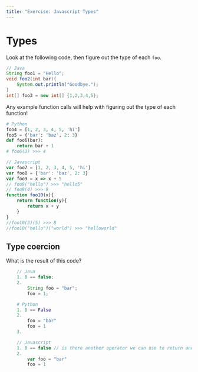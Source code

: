 ```yaml
---
title: "Exercise: Javascript Types" 
--- 
```


# Types

Look at the following code, then figure out the type of each `foo`.

```java
// Java
String foo1 = "Hello";
void foo2(int bar){
    System.out.println("Goodbye.");
}
int[] foo3 = new int[] {1,2,3,4,5};
```

Any example function calls will help with figuring out the type of each function!

```python
# Python
foo4 = [1, 2, 3, 4, 5, 'hi']
foo5 = {'bar': 'baz', 2: 3}
def foo6(bar):
    return bar + 1
# foo6(3) >>> 4
```

```javascript
// Javascript
var foo7 = [1, 2, 3, 4, 5, 'hi']
var foo8 = {'bar': 'baz', 2: 3}
var foo9 = x => x + 5
// foo9("hello") >>> "hello5"
// foo9(4) >>> 9
function foo10(x){
    return function(y){
        return x + y
    }
}
//foo10(3)(5) >>> 8
//foo10("hello")("world") >>> "helloworld"
```

## Type coercion

What is the result of this code?

```java
    // Java
    1. 0 == false;
    2. 
        String foo = "bar"; 
        foo = 1;
```

```python
    # Python
    1. 0 == False 
    2. 
        foo = "bar"
        foo = 1
    3.
```

```javascript
    // Javascript
    1. 0 == false // is there another operator we can use to return another result? 
    2. 
        var foo = "bar"
        foo = 1 

```
